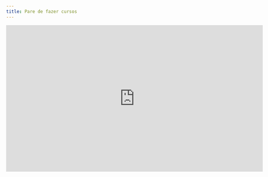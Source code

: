 ```yaml
---
title: Pare de fazer cursos
---
```


<iframe width="700" height="400" src="https://www.youtube.com/embed/UAUvuJqHc5U" title="YouTube video player" frameborder="0" allow="accelerometer; autoplay; clipboard-write; encrypted-media; gyroscope; picture-in-picture" allowfullscreen></iframe>